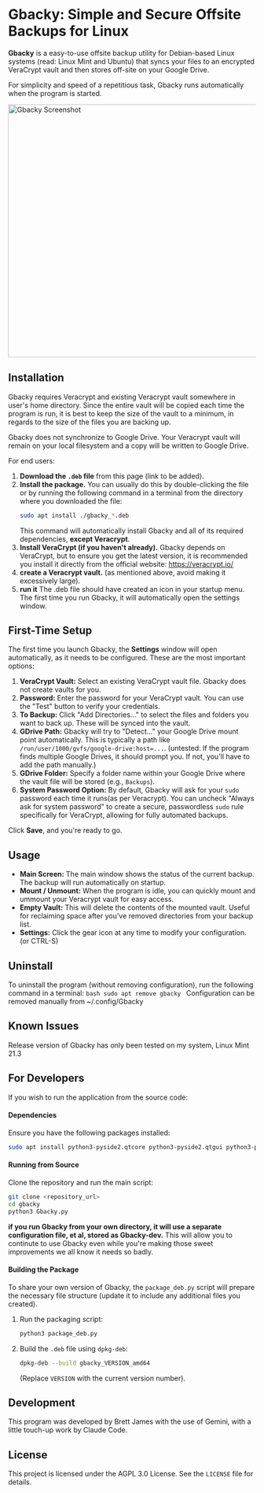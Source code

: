 # Gbacky: Simple and Secure Offsite Backups for Linux

**Gbacky** is a easy-to-use offsite backup utility for Debian-based Linux systems (read: Linux Mint and Ubuntu) that syncs your files to an encrypted VeraCrypt vault and then stores off-site on your Google Drive.

For simplicity and speed of a repetitious task, Gbacky runs automatically when the program is started.

<img width="1200" height="514" alt="Gbacky Screenshot" src="https://github.com/user-attachments/assets/ba85a4ee-7407-4cb0-b281-a654860ac435" />


## Installation

Gbacky requires Veracrypt and existing Veracrypt vault somewhere in user's home directory. Since the entire vault will be copied each time the program is run, it is best to keep the size of the vault to a minimum, in regards to the size of the files you are backing up.

Gbacky does not synchronize to Google Drive. Your Veracrypt vault will remain on your local filesystem and a copy will be written to Google Drive. 

For end users:
1.  **Download the `.deb` file** from this page (link to be added). 
2.  **Install the package.** You can usually do this by double-clicking the file or by running the following command in a terminal from the directory where you downloaded the file:
    ```bash
    sudo apt install ./gbacky_*.deb
    ```
    This command will automatically install Gbacky and all of its required dependencies, **except Veracrypt**.
3.  **Install VeraCrypt (if you haven't already).** Gbacky depends on VeraCrypt, but to ensure you get the latest version, it is recommended you install it directly from the official website:
    https://veracrypt.io/
4.  **create a Veracrypt vault.** (as mentioned above, avoid making it excessively large).
5.  **run it** The .deb file should have created an icon in your startup menu. The first time you run Gbacky, it will automatically open the settings window.

## First-Time Setup

The first time you launch Gbacky, the **Settings** window will open automatically, as it needs to be configured. These are the most important options:

1.  **VeraCrypt Vault:** Select an existing VeraCrypt vault file. Gbacky does not create vaults for you.
2.  **Password:** Enter the password for your VeraCrypt vault. You can use the "Test" button to verify your credentials.
3.  **To Backup:** Click "Add Directories..." to select the files and folders you want to back up. These will be synced into the vault.
4.  **GDrive Path:** Gbacky will try to "Detect..." your Google Drive mount point automatically. This is typically a path like `/run/user/1000/gvfs/google-drive:host=...`. 
(untested: If the program finds multiple Google Drives, it should prompt you. If not, you'll have to add the path manually.)
5.  **GDrive Folder:** Specify a folder name within your Google Drive where the vault file will be stored (e.g., `Backups`).
6.  **System Password Option:** By default, Gbacky will ask for your `sudo` password each time it runs(as per Veracrypt). You can uncheck "Always ask for system password" to create a secure, passwordless `sudo` rule specifically for VeraCrypt, allowing for fully automated backups.

Click **Save**, and you're ready to go.

## Usage

-   **Main Screen:** The main window shows the status of the current backup. The backup will run automatically on startup.
-   **Mount / Unmount:** When the program is idle, you can quickly mount and ummount your Veracrypt vault for easy access.
-   **Empty Vault:** This will delete the contents of the mounted vault. Useful for reclaiming space after you've removed directories from your backup list.
-   **Settings:** Click the gear icon at any time to modify your configuration. (or CTRL-S)

## Uninstall
To uninstall the program (without removing configuration), run the following command in a terminal:
    ```bash
    sudo apt remove gbacky
    ```
Configuration can be removed manually from ~/.config/Gbacky

## Known Issues
Release version of Gbacky has only been tested on my system, Linux Mint 21.3

## For Developers

If you wish to run the application from the source code:

#### Dependencies

Ensure you have the following packages installed:
```bash
sudo apt install python3-pyside2.qtcore python3-pyside2.qtgui python3-pyside2.qtwidgets python3-keyring python3-secretstorage gir1.2-gtk-3.0 libglib2.0-bin rsync veracrypt
```

#### Running from Source

Clone the repository and run the main script:
```bash
git clone <repository_url>
cd gbacky
python3 Gbacky.py
```

**if you run Gbacky from your own directory, it will use a separate configuration file, et al, stored as Gbacky-dev.** This will allow you to continute to use Gbacky even while you're making those sweet improvements we all know it needs so badly.

#### Building the Package

To share your own version of Gbacky, the `package_deb.py` script will prepare the necessary file structure (update it to include any additional files you created).
1.  Run the packaging script:
    ```bash
    python3 package_deb.py
    ```
2.  Build the `.deb` file using `dpkg-deb`:
    ```bash
    dpkg-deb --build gbacky_VERSION_amd64
    ```
    (Replace `VERSION` with the current version number).

## Development
This program was developed by Brett James with the use of Gemini, with a little touch-up work by Claude Code.

## License

This project is licensed under the AGPL 3.0 License. See the `LICENSE` file for details.
